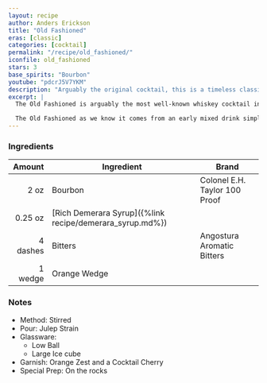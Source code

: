 ```yaml
---
layout: recipe
author: Anders Erickson
title: "Old Fashioned"
eras: [classic]
categories: [cocktail]
permalink: "/recipe/old_fashioned/"
iconfile: old_fashioned
stars: 3
base_spirits: "Bourbon"
youtube: "pdcrJ5V7YKM"
description: "Arguably the original cocktail, this is a timeless classic made by lightly sweetening a spirit (typically bourbon or rye) with sugar and seasoning it with bitters."
excerpt: |
  The Old Fashioned is arguably the most well-known whiskey cocktail in the world. Essentially just a slug of bourbon that’s been lightly sweetened with sugar and modified with a couple dashes of bitters, it’s dead simple to make, but within this basic template is a world of opinions and flavor.<br><br>

  The Old Fashioned as we know it comes from an early mixed drink simply called the Whiskey Cocktail, thought to be popularized in the late 1700s when it was fashionable to add a few dashes of bitters to a glass of whiskey. The cocktail’s creation goes hand in hand with the proliferation of both whiskey and commercial bitters, an aromatic ingredient with medicinal origins that involved steeping herbs, barks, botanicals, and other plant extracts in spirits to create a curative that could be mixed with water or other ingredients, often to aid in digestion.
---
```


### Ingredients

|   Amount | Ingredient                                               | Brand                         |
| -------: | -------------------------------------------------------- | ----------------------------- |
|     2 oz | Bourbon                                                  | Colonel E.H. Taylor 100 Proof |
|  0.25 oz | [Rich Demerara Syrup]({%link recipe/demerara_syrup.md%}) |
| 4 dashes | Bitters                                                  | Angostura Aromatic Bitters    |
|  1 wedge | Orange Wedge                                             |

### Notes

- Method: Stirred
- Pour: Julep Strain
- Glassware:
  - Low Ball
  - Large Ice cube
- Garnish: Orange Zest and a Cocktail Cherry
- Special Prep: On the rocks
